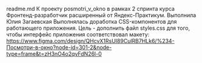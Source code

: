 readme.md
К проекту posmotri_v_okno в рамках 2 спринта курса Фронтенд-разработчик расширенный от Яндекс-Практикум.
Выполнила Юлия Загаевская
Выполнялась доработка CSS-компонентов для работающего приложения. 
Цель - дополнить файл styles.css для того, чтобы интерфейс приложения соответствовал макету:
https://www.figma.com/design/QHcvX1RsUI89CulRB7HLk6/%234-Посмотри-в-окно?node-id=301-2&node-type=frame&t=zH3nO4o2qvFdN26l-0

